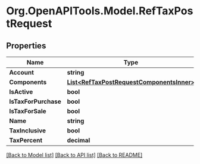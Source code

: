 # Org.OpenAPITools.Model.RefTaxPostRequest

## Properties

Name | Type | Description | Notes
------------ | ------------- | ------------- | -------------
**Account** | **string** |  | [optional] 
**Components** | [**List&lt;RefTaxPostRequestComponentsInner&gt;**](RefTaxPostRequestComponentsInner.md) |  | [optional] 
**IsActive** | **bool** |  | [optional] 
**IsTaxForPurchase** | **bool** |  | [optional] 
**IsTaxForSale** | **bool** |  | [optional] 
**Name** | **string** |  | [optional] 
**TaxInclusive** | **bool** |  | [optional] 
**TaxPercent** | **decimal** |  | [optional] 

[[Back to Model list]](../README.md#documentation-for-models) [[Back to API list]](../README.md#documentation-for-api-endpoints) [[Back to README]](../README.md)


